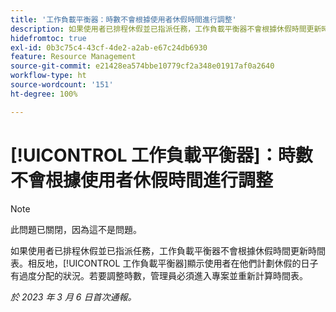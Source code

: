 ```yaml
---
title: '工作負載平衡器：時數不會根據使用者休假時間進行調整'
description: 如果使用者已排程休假並已指派任務，工作負載平衡器不會根據休假時間更新時間表。相反地，工作負載平衡器顯示使用者在他們計劃休假的日子有過度分配的狀況。若要調整時數，管理員必須進入專案並重新計算時間表。
hidefromtoc: true
exl-id: 0b3c75c4-43cf-4de2-a2ab-e67c24db6930
feature: Resource Management
source-git-commit: e21428ea574bbe10779cf2a348e01917af0a2640
workflow-type: ht
source-wordcount: '151'
ht-degree: 100%

---
```


# [!UICONTROL 工作負載平衡器]：時數不會根據使用者休假時間進行調整

>[!NOTE]
>
>此問題已關閉，因為這不是問題。

如果使用者已排程休假並已指派任務，工作負載平衡器不會根據休假時間更新時間表。相反地，[!UICONTROL 工作負載平衡器]顯示使用者在他們計劃休假的日子有過度分配的狀況。若要調整時數，管理員必須進入專案並重新計算時間表。

_於 2023 年 3 月 6 日首次通報。_
